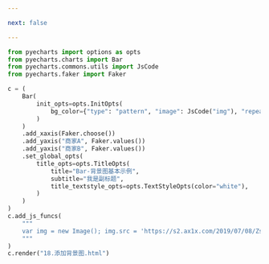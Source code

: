 ```yaml
---

next: false

---
```




<BlogInfo id="623" title="35.添加背景图" author="白日梦想猿" pv=0 read_times=0 pre_cost_time="0分37秒" category="pyecharts学习" tag_list="['pyecharts学习']" create_time="2021.01.21 15:49:08" update_time="2021.01.21 15:57:10" />

```python
from pyecharts import options as opts
from pyecharts.charts import Bar
from pyecharts.commons.utils import JsCode
from pyecharts.faker import Faker

c = (
    Bar(
        init_opts=opts.InitOpts(
            bg_color={"type": "pattern", "image": JsCode("img"), "repeat": "no-repeat"}
        )
    )
    .add_xaxis(Faker.choose())
    .add_yaxis("商家A", Faker.values())
    .add_yaxis("商家B", Faker.values())
    .set_global_opts(
        title_opts=opts.TitleOpts(
            title="Bar-背景图基本示例",
            subtitle="我是副标题",
            title_textstyle_opts=opts.TextStyleOpts(color="white"),
        )
    )
)
c.add_js_funcs(
    """
    var img = new Image(); img.src = 'https://s2.ax1x.com/2019/07/08/ZsS0fK.jpg';
    """
)
c.render("18.添加背景图.html")

```



<ActionBox />
